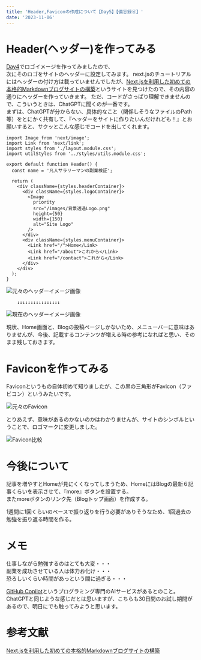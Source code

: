 ```yaml
---
title: 'Header,Faviconの作成について【Day5】【備忘録④】'
date: '2023-11-06'
---
```


# Header(ヘッダー)を作ってみる
[Day4](posts/day4.md)でロゴイメージを作ってみましたので、  
次にそのロゴをサイトのヘッダーに設定してみます。
next.jsのチュートリアルにはヘッダーの付け方は載っていませんでしたが、[Next.jsを利用した初めての本格的Markdownブログサイトの構築](https://reffect.co.jp/react/nextjs-markdown-blog/#%E3%83%AC%E3%82%A4%E3%82%A2%E3%82%A6%E3%83%88%E3%81%AE%E8%A8%AD%E5%AE%9A)というサイトを見つけたので、その内容の通りにヘッダーを作っていきます。
ただ、コードがさっぱり理解できませんので、こういうときは、ChatGPTに聞くのが一番です。  
まずは、ChatGPTが分からない、具体的なこと（関係しそうなファイルのPath等）をとにかく共有して、『ヘッダーをサイトに作りたいんだけれども！』とお願いすると、サクッとこんな感じでコードを出してくれます。  

```
import Image from 'next/image';
import Link from 'next/link';
import styles from './layout.module.css';
import utilStyles from '../styles/utils.module.css';

export default function Header() {
  const name = '凡人サラリーマンの副業検証';

  return (
    <div className={styles.headerContainer}>
      <div className={styles.logoContainer}>
        <Image
          priority
          src="/images/背景透過Logo.png"
          height={50}
          width={150}
          alt="Site Logo"
        />
      </div>
      <div className={styles.menuContainer}>
        <Link href="/">Home</Link>
        <Link href="/about">これから</Link>
        <Link href="/contact">これから</Link>
      </div>
    </div>
  );
}

```
![元々のヘッダーイメージ画像](/images/サイトロゴ-初期設定.png)

        ↓↓↓↓↓↓↓↓↓↓↓↓↓↓↓↓

![現在のヘッダーイメージ画像](/images/変更後ヘッダーイメージ画像.png)

現状、Home画面と、Blogの投稿ページしかないため、メニューバーに意味はありませんが、今後、記載するコンテンツが増える時の参考になればと思い、そのまま残しておきます。

# Faviconを作ってみる
Faviconというもの自体初めて知りましたが、この黒の三角形がFavicon（ファビコン）というみたいです。  

![元々のFavicon](/images/元Favicon.png)

とりあえず、意味があるのかないのかはわかりませんが、サイトのシンボルということで、ロゴマークに変更しました。

![Favicon比較](/images/Favicon比較.png)

# 今後について
記事を増やすとHomeが見にくくなってしまうため、HomeにはBlogの最新６記事くらいを表示させて、『more』ボタンを設置する。  
またmoreボタンのリンク先（Blogトップ画面）を作成する。

1週間に1回くらいのペースで振り返りを行う必要がありそうなため、1回過去の勉強を振り返る時間を作る。

# メモ
仕事しながら勉強するのはとても大変・・・  
副業を成功させている人は体力お化け・・・  
恐ろしいくらい時間があっという間に過ぎる・・・

[GitHub Copilot](https://docs.github.com/copilot)というプログラミング専門のAIサービスがあるとのこと。  
ChatGPTと同じような感じだとは思いますが、こちらも30日間のお試し期間があるので、明日にでも触ってみようと思います。

# 参考文献
[Next.jsを利用した初めての本格的Markdownブログサイトの構築](https://reffect.co.jp/react/nextjs-markdown-blog/#%E3%83%AC%E3%82%A4%E3%82%A2%E3%82%A6%E3%83%88%E3%81%AE%E8%A8%AD%E5%AE%9A)
